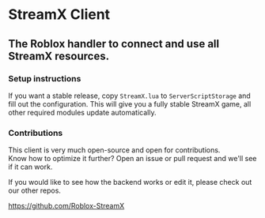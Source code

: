 # StreamX Client
The Roblox handler to connect and use all StreamX resources.
---
### Setup instructions
If you want a stable release, copy `StreamX.lua` to `ServerScriptStorage` and fill out the configuration.  This will give you a fully stable StreamX game, all other required modules update automatically.

### Contributions

This client is very much open-source and open for contributions.  
Know how to optimize it further? Open an issue or pull request and we'll see if it can work.

If you would like to see how the backend works or edit it, please check out our other repos.

https://github.com/Roblox-StreamX